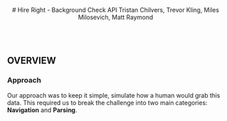 <p align="center">
# Hire Right - Background Check API
Tristan Chilvers, Trevor Kling, Miles Milosevich, Matt Raymond
<br/><br/><br/><br/>
</p>

## OVERVIEW
### Approach
Our approach was to keep it simple, simulate how a human would grab this data. This required us to break the challenge into two main categories: **Navigation** and **Parsing**.
